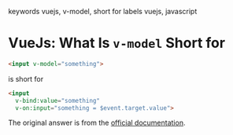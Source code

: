 keywords vuejs, v-model, short for
labels vuejs, javascript

# VueJs: What Is `v-model` Short for
```html
<input v-model="something">
```

is short for

```html
<input
  v-bind:value="something"
  v-on:input="something = $event.target.value">
```

The original answer is from the [official documentation](https://vuejs.org/v2/guide/components.html#Form-Input-Components-using-Custom-Events).
